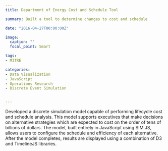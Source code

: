 ```yaml
---
title: Department of Energy Cost and Schedule Tool

summary: Built a tool to determine changes to cost and schedule

date: "2016-04-27T00:00:00Z"

image:
  caption: ""
  focal_point: Smart

tags:
- MITRE

categories: 
- Data Visualization
- JavaScript
- Operations Research
- Discrete Event Simulation


---
```


Developed a discrete simulation model capable of performing lifecycle cost and schedule analysis. This model supports executives that make decisions on alternative strategies which are expected to cost on the order of tens of billions of dollars. The model, built entirely in JavaScript using SIM.JS, allows users to configure the schedule and efficiency of each alternative. After the model completes, results are displayed using a combination of D3 and TimelineJS libraries.
